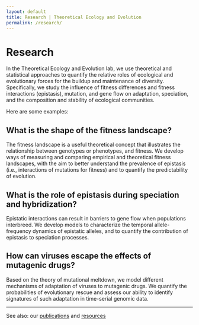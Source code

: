 ```yaml
---
layout: default
title: Research | Theoretical Ecology and Evolution
permalink: /research/
---
```


# Research

In the Theoretical Ecology and Evolution lab, we use theoretical and statistical approaches to quantify the relative roles of ecological and evolutionary forces for the buildup and maintenance of diversity. Specifically, we study the influence of fitness differences and fitness interactions (epistasis), mutation, and gene flow on adaptation, speciation, and the composition and stability of ecological communities.

Here are some examples:

## What is the shape of the fitness landscape?

The fitness landscape is a useful theoretical concept that illustrates the relationship between genotypes or phenotypes, and fitness. We develop ways of measuring and comparing empirical and theoretical fitness landscapes, with the aim to better understand the prevalence of epistasis (i.e., interactions of mutations for fitness) and to quantify the predictability of evolution.

## What is the role of epistasis during speciation and hybridization? 

Epistatic interactions can result in barriers to gene flow when populations interbreed. We develop models to characterize the temporal allele-frequency dynamics of epistatic alleles, and to quantify the contribution of epistasis to speciation processes.

## How can viruses escape the effects of mutagenic drugs?

Based on the theory of mutational meltdown, we model different mechanisms of adaptation of viruses to mutagenic drugs. We quantify the probabilities of evolutionary rescue and assess our ability to identify signatures of such adaptation in time-serial genomic data.

---

See also: our [publications](/publications) and [resources](/resources)
